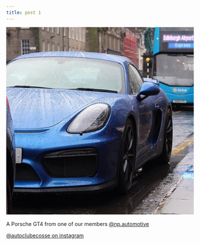 ```yaml
---
title: post 1
---
```

![post-1](https://github.com/autoclubecosse/autoclubecosse.github.io/blob/master/_assets/post-1.jpg?raw=true)

A Porsche GT4 from one of our members [@np.automotive](https://www.instagram.com/np.automotive/?hl=en) 

[@autoclubecosse on instagram](https://www.instagram.com/autoclubecosse/?hl=en)
